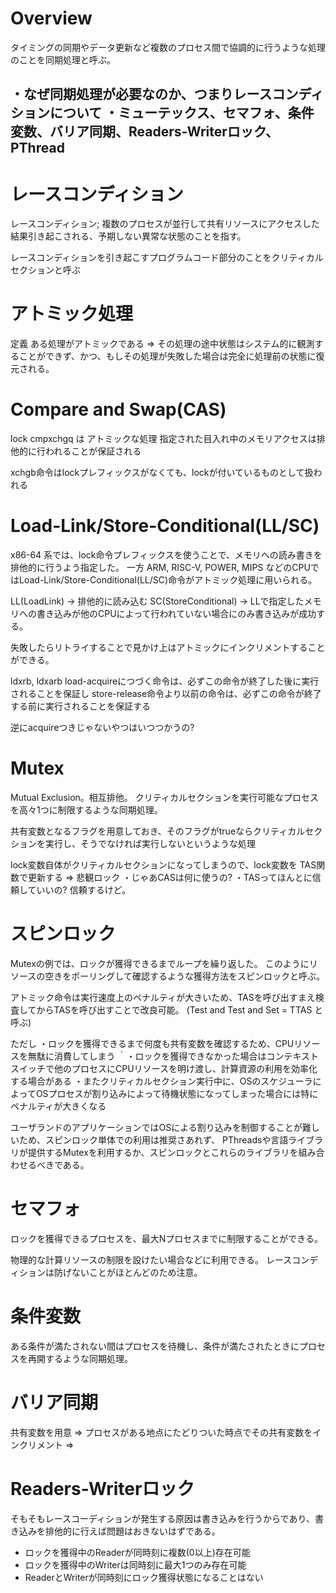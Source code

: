 # Overview
タイミングの同期やデータ更新など複数のプロセス間で協調的に行うような処理のことを同期処理と呼ぶ。

・なぜ同期処理が必要なのか、つまりレースコンディションについて
・ミューテックス、セマフォ、条件変数、バリア同期、Readers-Writerロック、PThread
-

# レースコンディション

レースコンディション; 複数のプロセスが並行して共有リソースにアクセスした結果引き起こされる、予期しない異常な状態のことを指す。

レースコンディションを引き起こすプログラムコード部分のことをクリティカルセクションと呼ぶ

# アトミック処理

定義
ある処理がアトミックである => その処理の途中状態はシステム的に観測することができず、かつ、もしその処理が失敗した場合は完全に処理前の状態に復元される。

# Compare and Swap(CAS)
    
lock cmpxchgq は アトミックな処理
指定された目入れ中のメモリアクセスは排他的に行われることが保証される

xchgb命令はlockプレフィックスがなくても、lockが付いているものとして扱われる


# Load-Link/Store-Conditional(LL/SC)
x86-64 系では、lock命令プレフィックスを使うことで、メモリへの読み書きを排他的に行うよう指定した。
一方 ARM, RISC-V, POWER, MIPS などのCPUではLoad-Link/Store-Conditional(LL/SC)命令がアトミック処理に用いられる。

LL(LoadLink) -> 排他的に読み込む
SC(StoreConditional) -> LLで指定したメモリへの書き込みが他のCPUによって行われていない場合にのみ書き込みが成功する。

失敗したらリトライすることで見かけ上はアトミックにインクリメントすることができる。

ldxrb, ldxarb
load-acquireにつづく命令は、必ずこの命令が終了した後に実行されることを保証し
store-release命令より以前の命令は、必ずこの命令が終了する前に実行されることを保証する

逆にacquireつきじゃないやつはいつつかうの?

# Mutex
Mutual Exclusion。相互排他。
クリティカルセクションを実行可能なプロセスを高々1つに制限するような同期処理。

共有変数となるフラグを用意しておき、そのフラグがtrueならクリティカルセクションを実行し、そうでなければ実行しないというような処理

lock変数自体がクリティカルセクションになってしまうので、lock変数を TAS関数で更新する => 悲観ロック
・じゃあCASは何に使うの?
・TASってほんとに信頼していいの? 信頼するけど。 

# スピンロック
Mutexの例では、ロックが獲得できるまでループを繰り返した。
このようにリソースの空きをポーリングして確認するような獲得方法をスピンロックと呼ぶ。

アトミック命令は実行速度上のペナルティが大きいため、TASを呼び出すまえ検査してからTASを呼び出すことで改良可能。
(Test and Test and Set = TTAS と呼ぶ)

ただし
・ロックを獲得できるまで何度も共有変数を確認するため、CPUリソースを無駄に消費してしまう
｀・ロックを獲得できなかった場合はコンテキストスイッチで他のプロセスにCPUリソースを明け渡し、計算資源の利用を効率化する場合がある
・またクリティカルセクション実行中に、OSのスケジューラによってOSプロセスが割り込みによって待機状態になってしまった場合には特にペナルティが大きくなる


ユーザランドのアプリケーションではOSによる割り込みを制御することが難しいため、スピンロック単体での利用は推奨さあれず、
PThreadsや言語ライブラリが提供するMutexを利用するか、スピンロックとこれらのライブラリを組み合わせるべきである。


# セマフォ
ロックを獲得できるプロセスを、最大Nプロセスまでに制限することができる。

物理的な計算リソースの制限を設けたい場合などに利用できる。
レースコンディションは防げないことがほとんどのため注意。


# 条件変数
ある条件が満たされない間はプロセスを待機し、条件が満たされたときにプロセスを再開するような同期処理。


# バリア同期
共有変数を用意 => プロセスがある地点にたどりついた時点でその共有変数をインクリメント => 


# Readers-Writerロック
そもそもレースコーディションが発生する原因は書き込みを行うからであり、書き込みを排他的に行えば問題はおきないはずである。

- ロックを獲得中のReaderが同時刻に複数(0以上)存在可能
- ロックを獲得中のWriterは同時刻に最大1つのみ存在可能
- ReaderとWriterが同時刻にロック獲得状態になることはない
